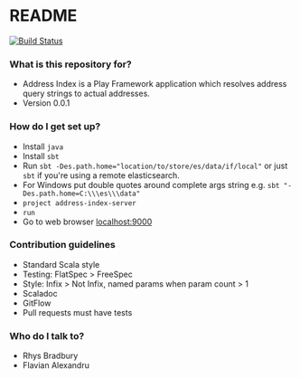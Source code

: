 # README #

[![Build Status](https://travis-ci.com/ONSdigital/address-index-api.svg?token=wrHpQMWmwL6kpsdmycnz&branch=develop)](https://travis-ci.com/ONSdigital/address-index-api)

### What is this repository for? ###

* Address Index is a Play Framework application which resolves address query strings to actual addresses.
* Version 0.0.1

### How do I get set up? ###

* Install `java`
* Install `sbt`
* Run `sbt -Des.path.home="location/to/store/es/data/if/local"` or just `sbt` if you're using a remote elasticsearch.
* For Windows put double quotes around complete args string e.g. `sbt "-Des.path.home=C:\\\es\\\data"`
* `project address-index-server`
* `run`
* Go to web browser [localhost:9000](localhost:9000)

### Contribution guidelines ###

* Standard Scala style
* Testing: FlatSpec > FreeSpec
* Style: Infix > Not Infix, named params when param count > 1
* Scaladoc
* GitFlow
* Pull requests must have tests

### Who do I talk to? ###

* Rhys Bradbury
* Flavian Alexandru
